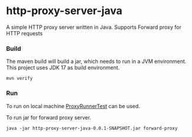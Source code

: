 # http-proxy-server-java

A simple HTTP proxy server written in Java.
Supports Forward proxy for HTTP requests

### Build

The maven build will build a jar, which needs to run in a JVM environment.
This project uses JDK 17 as build environment.

```shell
mvn verify
```

### Run

To run on local machine [ProxyRunnerTest](src/test/java/com/christo/app/httpproxyserver/ProxyRunnerTest.java) can be used.

To run jar for forward proxy server.

```shell
java -jar http-proxy-server-java-0.0.1-SNAPSHOT.jar forward-proxy
```


